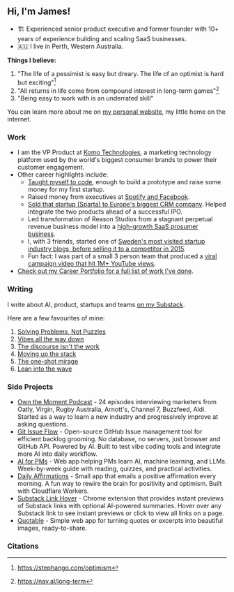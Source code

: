 ## Hi, I'm James!

- 🏗️ Experienced senior product executive and former founder with 10+ years of experience building and scaling SaaS businesses. 
- 🇦🇺 I live in Perth, Western Australia. 

**Things I believe:**

1. "The life of a pessimist is easy but dreary. The life of an optimist is hard but exciting"[^1]
2. "All returns in life come from compound interest in long-term games"[^2]
3. "Being easy to work with is an underrated skill"

You can learn more about me on [my personal website](https://jamespember.com), my little home on the internet. 

### Work 

- I am the VP Product at [Komo Technologies](https://komo.tech), a marketing technology platform used by the world's biggest consumer brands to power their customer engagement.
- Other career highlights include:
  - [Taught myself to code](https://medium.com/@jamesepember/from-a-blinking-cursor-to-paying-customers-in-90-days-42dd2638732d), enough to build a prototype and raise some money for my first startup.
  - Raised money from executives at [Spotify and Facebook](https://techcrunch.com/2015/02/23/sparta-funding/).
  - [Sold that startup (Sparta) to Europe's biggest CRM company](https://www.mynewsdesk.com/monterro/pressreleases/lime-sharpens-their-offer-with-yet-another-acquisition-2997748). Helped integrate the two products ahead of a successful IPO.
  - Led transformation of Reason Studios from a stagnant perpetual revenue business model into a [high-growth SaaS prosumer business](https://www.reasonstudios.com/news/post/introducing-reason-plus?srsltid=AfmBOoplYEYs-VUakhYuAomBlWKcW6q79CxKgGFkk31babTNnJGK6EUS).
  - I, with 3 friends, started one of [Sweden's most visited startup industry blogs, before selling it to a competitor in 2015](https://www.breakit.se/artikel/1252/breakit-forvarvar-swedish-startup-space-okar-takten-pa-engelska).
  - Fun fact: I was part of a small 3 person team that produced a [viral campaign video that hit 1M+ YouTube views](https://www.youtube.com/watch?v=IfiFr4MU9cE).
- [Check out my Career Portfolio for a full list of work I've done](https://jamespember.com/portfolio).

### Writing

I write about AI, product, startups and teams [on my Substack](https://jamespember.substack.com). 

Here are a few favourites of mine: 

1. [Solving Problems, Not Puzzles](https://jamespember.substack.com/p/solving-problems-not-puzzles)
2. [Vibes all the way down](https://jamespember.substack.com/p/vibes-all-the-way-down)
3. [The discourse isn't the work](https://jamespember.substack.com/p/the-discourse-isnt-the-work)
4. [Moving up the stack](https://jamespember.substack.com/p/moving-up-the-stack)
5. [The one-shot mirage](https://jamespember.substack.com/p/the-one-shot-mirage)
6. [Lean into the wave](https://jamespember.substack.com/p/lean-into-the-wave)

### Side Projects

- [Own the Moment Podcast](https://ownthemomentpod.com/) - 24 episodes interviewing marketers from Oatly, Virgin, Rugby Australia, Arnott's, Channel 7, Buzzfeed, Aldi. Started as a way to learn a new industry and progressively improve at asking questions.
- [Git Issue Flow](https://github.com/jamespember/git-issue-flow) - Open-source GitHub Issue management tool for efficient backlog grooming. No database, no servers, just browser and GitHub API. Powered by AI. Built to test vibe coding tools and integrate more AI into daily workflow.
- [AI for PMs](https://pm-ai-course.com/) - Web app helping PMs learn AI, machine learning, and LLMs. Week-by-week guide with reading, quizzes, and practical activities.
- [Daily Affirmations](https://daily-affirmations.jameselliotpember.workers.dev/) - Small app that emails a positive affirmation every morning. A fun way to rewire the brain for positivity and optimism. Built with Cloudflare Workers.
- [Substack Link Hover](https://substack-link-hover.pages.dev/) - Chrome extension that provides instant previews of Substack links with optional AI-powered summaries. Hover over any Substack link to see instant previews or click to view all links on a page.
- [Quotable]([url](https://quotable-dys.pages.dev/)) - Simple web app for turning quotes or excerpts into beautiful images, ready-to-share. 

### Citations

[^1]: https://stephango.com/optimism
[^2]: https://nav.al/long-term

